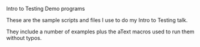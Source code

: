 Intro to Testing Demo programs

These are the sample scripts and files I use to do my Intro to Testing talk.

They include a number of examples plus the aText macros used to run them without typos.
